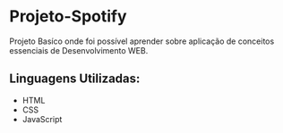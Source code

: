 <h1> Projeto-Spotify </h1>
<p> Projeto Basíco onde foi possível aprender sobre aplicação de conceitos essenciais de Desenvolvimento WEB. </p>

<h2> Linguagens Utilizadas:</h2>
<ul>
  <li>HTML</li>
  <li>CSS</li>
  <li>JavaScript</li>
</ul>
